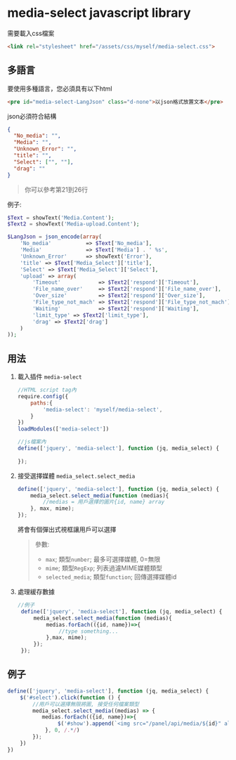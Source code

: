 media-select javascript library
===

需要載入css檔案
```html
<link rel="stylesheet" href="/assets/css/myself/media-select.css">
```

多語言
---
要使用多種語言，您必須具有以下html
```html
<pre id="media-select-LangJson" class="d-none">以json格式放置文本</pre>
```
json必須符合結構
```json
{
  "No_media": "",
  "Media": "",
  "Unknown_Error": "",
  "title": "",
  "Select": ["", ""],
  "drag": ""
}
```
> 你可以參考第21到26行

例子:
```php
$Text = showText('Media.Content');
$Text2 = showText('Media-upload.Content');

$LangJson = json_encode(array(
    'No_media'           => $Text['No_media'],
    'Media'              => $Text['Media'] . ' %s',
    'Unknown_Error'      => showText('Error'),
    'title' => $Text['Media_Select']['title'],
    'Select' => $Text['Media_Select']['Select'],
    'upload' => array(
        'Timeout'            => $Text2['respond']['Timeout'],
        'File_name_over'     => $Text2['respond']['File_name_over'],
        'Over_size'          => $Text2['respond']['Over_size'],
        'File_type_not_mach' => $Text2['respond']['File_type_not_mach'],
        'Waiting'            => $Text2['respond']['Waiting'],
        'limit_type' => $Text2['limit_type'],
        'drag' => $Text2['drag']
    )
));
```
用法
---
1. 載入插件 `media-select`
    ```javascript
    //HTML script tag內
    require.config({
        paths:{
            'media-select': 'myself/media-select',
        }
    })
    loadModules(['media-select'])
    ```
    ```javascript
    //js檔案內
    define(['jquery', 'media-select'], function (jq, media_select) {
        
    });
    ```

2. 接受選擇媒體 `media_select.select_media`
    ```javascript
    define(['jquery', 'media-select'], function (jq, media_select) {
        media_select.select_media(function (medias){
            //medias = 用戶選擇的圖片{id, name} array
        }, max, mime);
    });
    ```
   將會有個彈出式視框讓用戶可以選擇
   > 參數:
   > * `max`; 類型`number`; 最多可選擇媒體, 0=無限
   > * `mime`; 類型`RegExp`; 列表過濾MIME媒體類型
   > * `selected_media`; 類型`function`; 回傳選擇媒體id

3. 處理緩存數據
   ```javascript
   //例子
    define(['jquery', 'media-select'], function (jq, media_select) {
        media_select.select_media(function (medias){
            medias.forEach(({id, name})=>{
                //type something...
            },max, mime);
        });
    });
    ```

例子
---
```javascript
define(['jquery', 'media-select'], function (jq, media_select) {
    $('#select').click(function () {
        //用戶可以選擇無限將圖, 接受任何檔案類型
        media_select.select_media((medias) => {
           medias.forEach(({id, name})=>{
                $('#show').append(`<img src="/panel/api/media/${id}" alt="${name}"/>`) //展示圖片
            }, 0, /.*/)
        });
    })
})
```